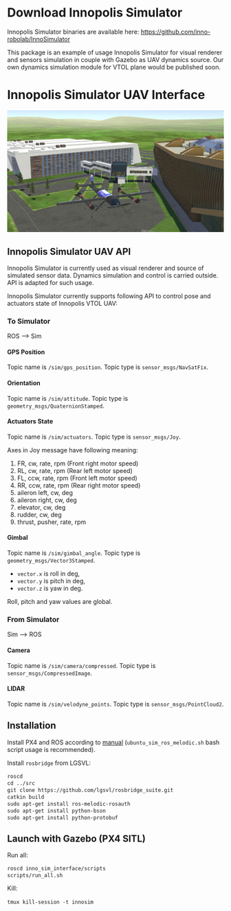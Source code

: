 # Download Innopolis Simulator

Innopolis Simulator binaries are available here: https://github.com/inno-robolab/InnoSimulator


This package is an example of usage Innopolis Simulator for visual renderer and sensors simulation in couple with Gazebo as UAV dynamics source. Our own dynamics simulation module for VTOL plane would be published soon.



# Innopolis Simulator UAV Interface

![Sim](img/Sim.jpg)

## Innopolis Simulator UAV API

Innopolis Simulator is currently used as visual renderer and source of simulated sensor data. Dynamics simulation and control is carried outside. API is adapted for such usage.

Innopolis Simulator currently supports following API to control pose and actuators state of Innopolis VTOL UAV:

### To Simulator

ROS --> Sim

#### GPS Position
Topic name is `/sim/gps_position`.
Topic type is `sensor_msgs/NavSatFix`.

#### Orientation
Topic name is `/sim/attitude`.
Topic type is `geometry_msgs/QuaternionStamped`.

#### Actuators State
Topic name is `/sim/actuators`.
Topic type is `sensor_msgs/Joy`.

Axes in Joy message have following meaning:

1. FR, cw, rate, rpm (Front right motor speed)
2. RL, cw, rate, rpm (Rear left motor speed)
3. FL, ccw, rate, rpm (Front left motor speed)
4. RR, ccw, rate, rpm (Rear right motor speed)
5. aileron left, cw, deg
6. aileron right, cw, deg
7. elevator, cw, deg
8. rudder, cw, deg
9. thrust, pusher, rate, rpm

#### Gimbal
Topic name is `/sim/gimbal_angle`.
Topic type is `geometry_msgs/Vector3Stamped`.

- `vector.x` is roll in deg, 
- `vector.y` is pitch in deg, 
- `vector.z` is yaw in deg.

Roll, pitch and yaw values are global.

### From Simulator

Sim --> ROS

#### Camera

Topic name is `/sim/camera/compressed`.
Topic type is `sensor_msgs/CompressedImage`.


#### LIDAR

Topic name is `/sim/velodyne_points`.
Topic type is `sensor_msgs/PointCloud2`.

## Installation
Install PX4 and ROS according to [manual](https://dev.px4.io/master/en/setup/dev_env_linux_ubuntu.html) (`ubuntu_sim_ros_melodic.sh` bash script usage is recommended).

Install `rosbridge` from LGSVL:

```
roscd
cd ../src
git clone https://github.com/lgsvl/rosbridge_suite.git
catkin build
sudo apt-get install ros-melodic-rosauth
sudo apt-get install python-bson
sudo apt-get install python-protobuf
```



## Launch with Gazebo (PX4 SITL)

Run all:

```
roscd inno_sim_interface/scripts
scripts/run_all.sh
```

Kill:

`tmux kill-session -t innosim`

